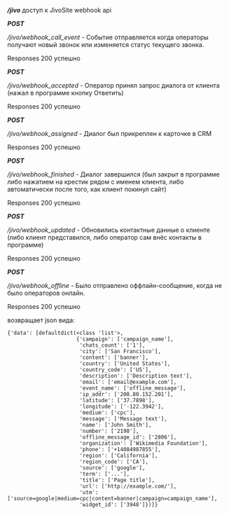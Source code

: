 
***/jivo*** доступ к JivoSite webhook api

___POST___

_/jivo/webhook_call_event_ -  Событие отправляется когда операторы получают новый звонок или изменяется статус текущего звонка.

Responses 200 успешно

___POST___

_/jivo/webhook_accepted_ -  Оператор принял запрос диалога от клиента (нажал в программе кнопку Ответить)

Responses 200 успешно



___POST___

_/jivo/webhook_assigned_ -  Диалог был прикреплен к карточке в CRM

Responses 200 успешно


___POST___

_/jivo/webhook_finished_  -   Диалог завершился (был закрыт в программе либо нажатием на крестик рядом с именем клиента, либо автоматически после того, как клиент покинул сайт)

Responses 200 успешно



___POST___

_/jivo/webhook_updated_ -  Обновились контактные данные о клиенте (либо клиент представился, либо оператор сам внёс контакты в программе)

Responses 200 успешно


___POST___

_/jivo/webhook_offline_ -   Было отправлено оффлайн-сообщение, когда не было операторов онлайн.


Responses 200 успешно

возвращает json вида:

```
{'data': [defaultdict(<class 'list'>,
                      {'campaign': ['campaign_name'],
                       'chats_count': ['1'],
                       'city': ['San Francisco'],
                       'content': ['banner'],
                       'country': ['United States'],
                       'country_code': ['US'],
                       'description': ['Description text'],
                       'email': ['email@example.com'],
                       'event_name': ['offline_message'],
                       'ip_addr': ['208.80.152.201'],
                       'latitude': ['37.7898'],
                       'longitude': ['-122.3942'],
                       'medium': ['cpc'],
                       'message': ['Message text'],
                       'name': ['John Smith'],
                       'number': ['2198'],
                       'offline_message_id': ['2806'],
                       'organization': ['Wikimedia Foundation'],
                       'phone': ['+14084987855'],
                       'region': ['California'],
                       'region_code': ['CA'],
                       'source': ['google'],
                       'term': ['...'],
                       'title': ['Page title'],
                       'url': ['http://example.com/'],
                       'utm': ['source=google|medium=cpc|content=banner|campaign=campaign_name'],
                       'widget_id': ['3948']})]}

```